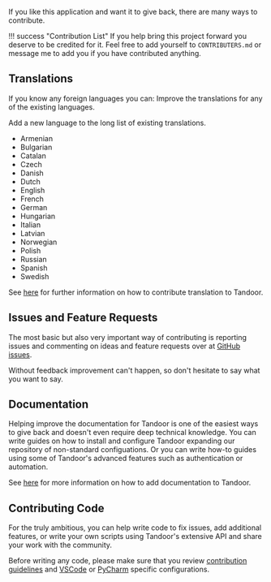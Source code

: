 If you like this application and want it to give back, there are many ways to contribute.

!!! success "Contribution List"
If you help bring this project forward you deserve to be credited for it.
Feel free to add yourself to `CONTRIBUTERS.md` or message me to add you if you have contributed anything.

## Translations

If you know any foreign languages you can:
Improve the translations for any of the existing languages.

Add a new language to the long list of existing translations.

-   Armenian
-   Bulgarian
-   Catalan
-   Czech
-   Danish
-   Dutch
-   English
-   French
-   German
-   Hungarian
-   Italian
-   Latvian
-   Norwegian
-   Polish
-   Russian
-   Spanish
-   Swedish

See [here](/docs/contribute/translations) for further information on how to contribute translation to Tandoor.

## Issues and Feature Requests

The most basic but also very important way of contributing is reporting issues and commenting on ideas and feature requests
over at [GitHub issues](https://github.com/vabene1111/recipes/issues).

Without feedback improvement can't happen, so don't hesitate to say what you want to say.

## Documentation

Helping improve the documentation for Tandoor is one of the easiest ways to give back and doesn't even require deep technical knowledge.
You can write guides on how to install and configure Tandoor expanding our repository of non-standard configuations.
Or you can write how-to guides using some of Tandoor's advanced features such as authentication or automation.

See [here](/docs/contribute/documentation) for more information on how to add documentation to Tandoor.

## Contributing Code

For the truly ambitious, you can help write code to fix issues, add additional features, or write your own scripts using
Tandoor's extensive API and share your work with the community.

Before writing any code, please make sure that you review [contribution guidelines](/docs/contribute/guidelines) and
[VSCode](/docs/contribute/vscode) or [PyCharm](/docs/contribute/pycharm) specific configurations.
